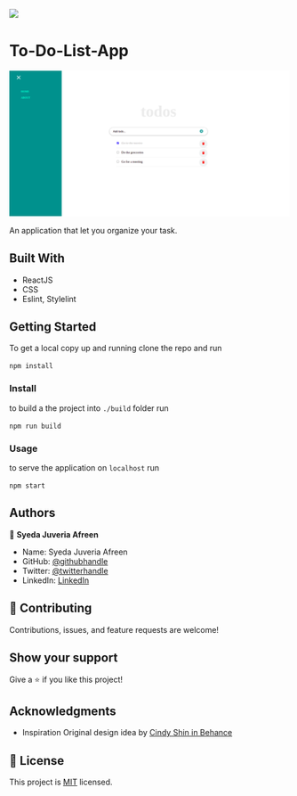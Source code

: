 ![](https://img.shields.io/badge/Microverse-blueviolet)

# To-Do-List-App

![screenshot](img/td.png)

An application that let you organize your task.

## Built With

- ReactJS
- CSS
- Eslint, Stylelint

## Getting Started

To get a local copy up and running clone the repo and run

`npm install`

### Install

to build a the project into `./build` folder run

`npm run build`

### Usage

to serve the application on `localhost` run

`npm start`

## Authors

👤 **Syeda Juveria Afreen**

- Name: Syeda Juveria Afreen
- GitHub: [@githubhandle](https://github.com/sja-thedude)
- Twitter: [@twitterhandle](https://twitter.com/sja-thedude)
- LinkedIn: [LinkedIn](https://www.linkedin.com/in/)

## 🤝 Contributing

Contributions, issues, and feature requests are welcome!

## Show your support

Give a ⭐️ if you like this project!

## Acknowledgments

- Inspiration
  Original design idea by [Cindy Shin in Behance](https://www.behance.net/adagio07)

## 📝 License

This project is [MIT](./MIT.md) licensed.
